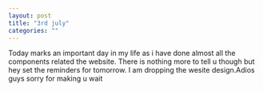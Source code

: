 ```yaml
---
layout: post
title: "3rd july"
categories: ""
---
```

Today marks an important day in my life as i have done almost all the components related the website. There is nothing more to tell u though but hey set the reminders for tomorrow. I am dropping the wesite design.Adios guys sorry for making u wait 
